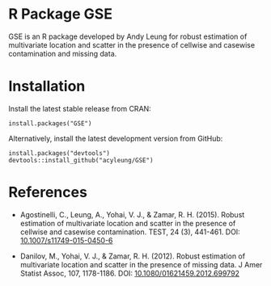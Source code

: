 # R Package GSE 

GSE is an R package developed by Andy Leung for robust 
estimation of multivariate location and scatter in the 
presence of cellwise and casewise contamination and 
missing data.

# Installation

Install the latest stable release from CRAN: 

```
install.packages("GSE")
```

Alternatively, install the latest development version from GitHub:
```
install.packages("devtools")
devtools::install_github("acyleung/GSE")
```

# References

* Agostinelli, C., Leung, A., Yohai, V. J., & Zamar, R. H. (2015). 
Robust estimation of multivariate location and scatter in the presence 
of cellwise and casewise contamination. TEST, 24 (3), 441-461. 
DOI: [10.1007/s11749-015-0450-6](http://dx.doi.org/10.1007/s11749-015-0450-6)

* Danilov, M., Yohai, V. J., & Zamar, R. H. (2012). Robust estimation of multivariate
location and scatter in the presence of missing data. J Amer Statist Assoc, 107,
1178-1186. DOI: [10.1080/01621459.2012.699792](http://dx.doi.org/10.1080/01621459.2012.699792)
